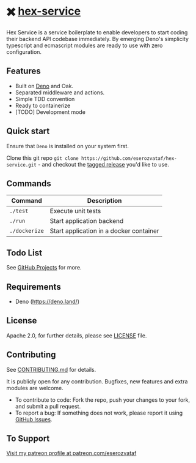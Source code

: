 # ✖️ [hex-service](https://github.com/eserozvataf/hex-service)

Hex Service is a service boilerplate to enable developers to start coding their backend API
codebase immediately. By emerging Deno's simplicity typescript and ecmascript modules are
ready to use with zero configuration.


## Features

* Built on [Deno](https://deno.land) and Oak.
* Separated middleware and actions.
* Simple TDD convention
* Ready to containerize
* [TODO] Development mode


## Quick start

Ensure that `Deno` is installed on your system first.

Clone this git repo `git clone
   https://github.com/eserozvataf/hex-service.git` - and checkout the [tagged
   release](https://github.com/eserozvataf/hex-service/releases) you'd like to
   use.


## Commands

| Command          | Description                                 |
|------------------|---------------------------------------------|
| `./test`         | Execute unit tests                          |
| `./run`          | Start application backend                   |
| `./dockerize`    | Start application in a docker container     |


## Todo List

See [GitHub Projects](https://github.com/eserozvataf/hex-service/projects) for more.


## Requirements

* Deno (https://deno.land/)


## License

Apache 2.0, for further details, please see [LICENSE](LICENSE) file.


## Contributing

See [CONTRIBUTING.md](CONTRIBUTING.md) for details.

It is publicly open for any contribution. Bugfixes, new features and extra modules are welcome.

* To contribute to code: Fork the repo, push your changes to your fork, and submit a pull request.
* To report a bug: If something does not work, please report it using [GitHub Issues](https://github.com/eserozvataf/hex-service/issues).


## To Support

[Visit my patreon profile at patreon.com/eserozvataf](https://www.patreon.com/eserozvataf)
